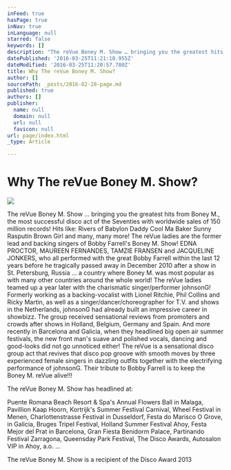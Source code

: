 ```yaml
---
inFeed: true
hasPage: true
inNav: true
inLanguage: null
starred: false
keywords: []
description: "The reVue Boney M. Show … bringing you the greatest hits    from Boney M., the most successful disco act of the Seventies with worldwide sales of 150 million records! Hits like:  \nRivers of Babylon\nDaddy Cool\nMa Baker\nSunny\nRasputin\nBrown Girl and many, many more!\nThe reVue ladies are the former lead and backing singers of Bobby Farrell's Boney M. Show! EDNA PROCTOR, MAUREEN FERNANDES, TAMZIE FRANSEN and JACQUELINE JONKERS, who all performed with the great Bobby Farrell within the last 12 years before he tragically passed away in December 2010 after a show in St. Petersburg, Russia ... a country where Boney M. was most popular as with many other countries around the whole world! \nThe reVue ladies teamed up a year later with the charismatic, (originally from England, but now a resident of Amsterdam), singer/performer johnsonG! Formerly working as a backing-vocalist with Lionel Ritchie, Phil Collins and Ricky Martin, as well as a singer/dancer/choreographer for T.V. and shows in the Netherlands, johnsonG had already built an impressive career in showbizz.\nThe group received sensational reviews from promoters and crowds after shows in Holland, Belgium, Germany and Spain. And more recently in Barcelona and Galicia, when they headlined big open air summer festivals, the new front man’s suave and polished vocals, dancing and good-looks did not go unnoticed either!\nThe reVue is a sensational disco group act that revives that disco pop groove with smooth moves by three experienced female singers in dazzling outfits together with the electrifying performance of johnsonG.\n\nTheir tribute to Bobby Farrell is to keep the Boney M. reVue  alive!!!"
datePublished: '2016-03-25T11:21:10.955Z'
dateModified: '2016-03-25T11:20:57.780Z'
title: Why The reVue Boney M. Show?
author: []
sourcePath: _posts/2016-02-28-page.md
published: true
authors: []
publisher:
  name: null
  domain: null
  url: null
  favicon: null
url: page/index.html
_type: Article

---
```

# Why The reVue Boney M. Show?
![](https://the-grid-user-content.s3-us-west-2.amazonaws.com/29059e96-8993-4f9e-8dcd-de2f9d89a485.jpg)

The reVue Boney M. Show ... bringing you the greatest hits from Boney M., the most successful disco act of the Seventies with worldwide sales of 150 million records! Hits like: 
Rivers of Babylon
Daddy Cool
Ma Baker
Sunny
Rasputin
Brown Girl and many, many more!
The reVue ladies are the former lead and backing singers of Bobby Farrell's Boney M. Show! EDNA PROCTOR, MAUREEN FERNANDES, TAMZIE FRANSEN and JACQUELINE JONKERS, who all performed with the great Bobby Farrell within the last 12 years before he tragically passed away in December 2010 after a show in St. Petersburg, Russia ... a country where Boney M. was most popular as with many other countries around the whole world! 
The reVue ladies teamed up a year later with the charismatic singer/performer johnsonG! Formerly working as a backing-vocalist with Lionel Ritchie, Phil Collins and Ricky Martin, as well as a singer/dancer/choreographer for T.V. and shows in the Netherlands, johnsonG had already built an impressive career in showbizz.
The group received sensational reviews from promoters and crowds after shows in Holland, Belgium, Germany and Spain. And more recently in Barcelona and Galicia, when they headlined big open air summer festivals, the new front man's suave and polished vocals, dancing and good-looks did not go unnoticed either!
The reVue is a sensational disco group act that revives that disco pop groove with smooth moves by three experienced female singers in dazzling outfits together with the electrifying performance of johnsonG.
Their tribute to Bobby Farrell is to keep the Boney M. reVue alive!!!

The reVue Boney M. Show has headlined at:

Puente Romana Beach Resort & Spa's Annual Flowers Ball in Malaga, Pavillion Kaap Hoorn, Kortrijk's Summer Festival Carnival, Wheel Festival in Menen, Charlottenstrasse Festival in Dusseldorf, Festa do Marisco O Grove, in Galicia, Bruges Tripel Festival, Holland Summer Festival Ahoy, Festa Mejor del Prat in Barcelona, Gran Fiesta Benidorm Palace, Partinando Festival Zarragona, Queensday Park Festival, The Disco Awards, Autosalon VIP in Ahoy, a.o. ...

The reVue Boney M. Show is a recipient of the Disco Award 2013